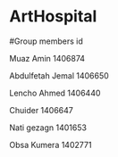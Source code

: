 # ArtHospital
#Group members          id

Muaz Amin                  1406874

Abdulfetah Jemal        1406650

Lencho Ahmed            1406440

Chuider                            1406647

Nati gezagn                   1401653

Obsa Kumera                            1402771
